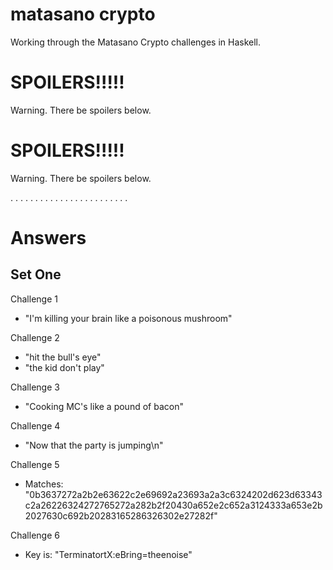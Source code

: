 # matasano crypto
Working through the Matasano Crypto challenges in Haskell.

# SPOILERS!!!!!
Warning. There be spoilers below.


# SPOILERS!!!!!
Warning. There be spoilers below.


.
.
.
.
.
.
.
.
.
.
.
.
.
.
.
.
.
.
.
.
.
.
.
.


# Answers
## Set One
Challenge 1
  *  "I'm killing your brain like a poisonous mushroom"

Challenge 2
  * "hit the bull's eye"
  * "the kid don't play"

Challenge 3
  * "Cooking MC's like a pound of bacon"

Challenge 4
  * "Now that the party is jumping\n"

Challenge 5
   * Matches: "0b3637272a2b2e63622c2e69692a23693a2a3c6324202d623d63343c2a26226324272765272a282b2f20430a652e2c652a3124333a653e2b2027630c692b20283165286326302e27282f"

Challenge 6
   * Key is: "TerminatortX:eBring=theenoise"
